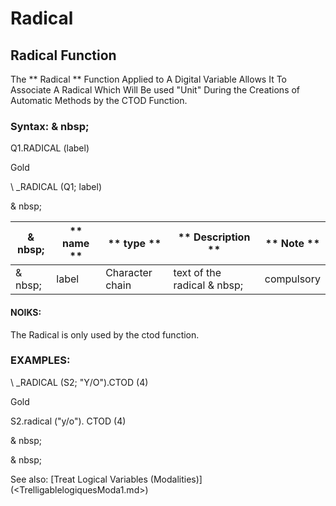 # Radical

## Radical Function

The ** Radical ** Function Applied to A Digital Variable Allows It To Associate A Radical Which Will Be used "Unit" During the Creations of Automatic Methods by the CTOD Function.

### Syntax: & nbsp;

Q1.RADICAL (label)

Gold

\ _RADICAL (Q1; label)

& nbsp;

| & nbsp; | ** name ** | ** type ** | ** Description ** | ** Note ** |
| --- | --- | --- | --- | --- |
| & nbsp; | label | Character chain | text of the radical & nbsp; | compulsory |

#### NOIKS:

The Radical is only used by the ctod function.

### EXAMPLES:

\ _RADICAL (S2; "Y/O").CTOD (4)

Gold

S2.radical ("y/o"). CTOD (4)

& nbsp;

& nbsp;

See also: [Treat Logical Variables (Modalities)] (<TrelligablelogiquesModa1.md>)
